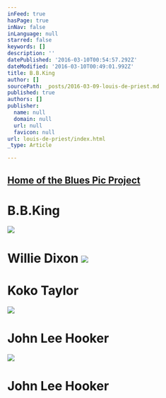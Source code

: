 ```yaml
---
inFeed: true
hasPage: true
inNav: false
inLanguage: null
starred: false
keywords: []
description: ''
datePublished: '2016-03-10T00:54:57.292Z'
dateModified: '2016-03-10T00:49:01.992Z'
title: B.B.King
author: []
sourcePath: _posts/2016-03-09-louis-de-priest.md
published: true
authors: []
publisher:
  name: null
  domain: null
  url: null
  favicon: null
url: louis-de-priest/index.html
_type: Article

---
```

## [Home of the Blues Pic Project][0]

# B.B.King
![](https://the-grid-user-content.s3-us-west-2.amazonaws.com/83e9962b-50d5-4deb-b8a7-5fce20b608d6.jpg)

# Willie Dixon ![](https://the-grid-user-content.s3-us-west-2.amazonaws.com/d921b2c4-70fd-43c0-8b65-9e2f18edf088.jpg)

# Koko Taylor
![](https://the-grid-user-content.s3-us-west-2.amazonaws.com/0e098d64-99ca-493d-bf98-262fea7c6dfb.jpg)

# John Lee Hooker
![](https://the-grid-user-content.s3-us-west-2.amazonaws.com/5dbb8c3d-277d-4def-91b6-39a686b477ab.jpg)

# John Lee Hooker

[0]: null